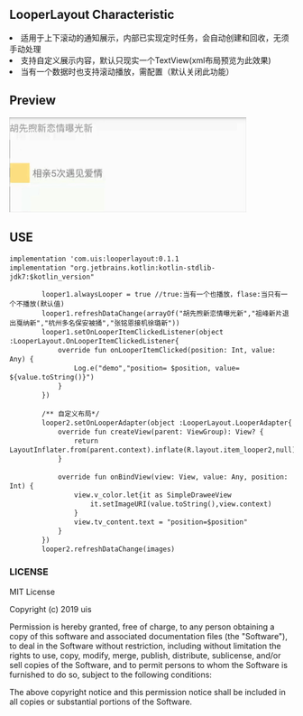 ## LooperLayout Characteristic
<li>适用于上下滚动的通知展示，内部已实现定时任务，会自动创建和回收，无须手动处理</li>
<li>支持自定义展示内容，默认只现实一个TextView(xml布局预览为此效果)</li>
<li>当有一个数据时也支持滚动播放，需配置（默认关闭此功能）</li>

## Preview

![](/preview/aa_001.gif)

## USE
    implementation 'com.uis:looperlayout:0.1.1
    implementation "org.jetbrains.kotlin:kotlin-stdlib-jdk7:$kotlin_version"
    
```     
        looper1.alwaysLooper = true //true:当有一个也播放，flase:当只有一个不播放(默认值)
        looper1.refreshDataChange(arrayOf("胡先煦新恋情曝光新","祖峰新片退出戛纳新","杭州多名保安被捅","张铭恩接机徐璐新"))
        looper1.setOnLooperItemClickedListener(object :LooperLayout.OnLooperItemClickedListener{
            override fun onLooperItemClicked(position: Int, value: Any) {
                Log.e("demo","position= $position, value= ${value.toString()}")
            }
        })

        /** 自定义布局*/
        looper2.setOnLooperAdapter(object :LooperLayout.LooperAdapter{
            override fun createView(parent: ViewGroup): View? {
                return LayoutInflater.from(parent.context).inflate(R.layout.item_looper2,null)
            }

            override fun onBindView(view: View, value: Any, position: Int) {
                view.v_color.let{it as SimpleDraweeView
                    it.setImageURI(value.toString(),view.context)
                }
                view.tv_content.text = "position=$position"
            }
        })
        looper2.refreshDataChange(images)
```

### LICENSE
MIT License

Copyright (c) 2019 uis

Permission is hereby granted, free of charge, to any person obtaining a copy
of this software and associated documentation files (the "Software"), to deal
in the Software without restriction, including without limitation the rights
to use, copy, modify, merge, publish, distribute, sublicense, and/or sell
copies of the Software, and to permit persons to whom the Software is
furnished to do so, subject to the following conditions:

The above copyright notice and this permission notice shall be included in all
copies or substantial portions of the Software.